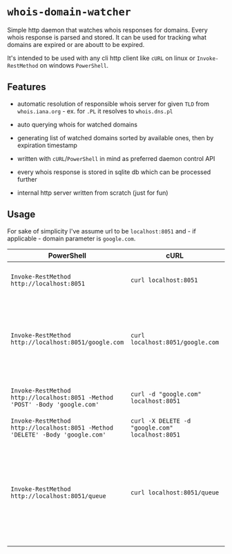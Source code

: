 # `whois-domain-watcher`

Simple http daemon that watches whois responses for domains. Every whois response is parsed and stored. It can be used for tracking what domains are expired or are aboutt to be expired.

It's intended to be used with any cli http client like `cURL` on linux or `Invoke-RestMethod` on windows `PowerShell`.

## Features

- automatic resolution of responsible whois server for given `TLD` from `whois.iana.org` - ex. for `.PL` it resolves to `whois.dns.pl`

- auto querying whois for watched domains

- generating list of watched domains sorted by available ones, then by expiration timestamp

- written with `cURL`/`PowerShell` in mind as preferred daemon control API

- every whois response is stored in sqlite db which can be processed further

- internal http server written from scratch (just for fun)

## Usage

For sake of simplicity I've assume url to be `localhost:8051` and - if applicable - domain parameter is `google.com`.

| PowerShell | cURL | Description | 
|-|-|-|
| `Invoke-RestMethod http://localhost:8051` | `curl localhost:8051` | Gets watched domain statuses |
| `Invoke-RestMethod http://localhost:8051/google.com` | `curl localhost:8051/google.com` | Gets whois response for any domain. It does not change domain watch status |
| `Invoke-RestMethod http://localhost:8051 -Method 'POST' -Body 'google.com'` | `curl -d "google.com" localhost:8051` | Watches domain and returns its status |
| `Invoke-RestMethod http://localhost:8051 -Method 'DELETE' -Body 'google.com'` | `curl -X DELETE -d "google.com" localhost:8051` | Unwatches domain |
| `Invoke-RestMethod http://localhost:8051/queue` | `curl localhost:8051/queue` | Gets processing queue status - allows to check when each of the watched domains will be queried |
